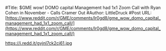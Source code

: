 #Title: $GME wow! DOMO capital Management had 1x1 Zoom Call with Ryan Cohen in November - Calls Cramer Out
#Author: LittleDruck
#Post URL: [https://www.reddit.com/r/GME/comments/lr0gd8/gme_wow_domo_capital_management_had_1x1_zoom_call/](https://www.reddit.com/r/GME/comments/lr0gd8/gme_wow_domo_capital_management_had_1x1_zoom_call/)


https://i.redd.it/gvjnl7ck2cj61.jpg